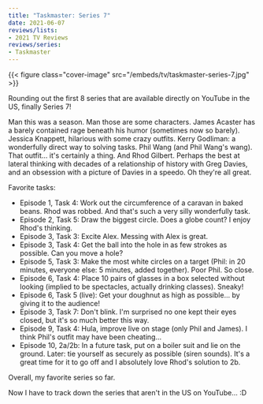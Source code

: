 ```yaml
---
title: "Taskmaster: Series 7"
date: 2021-06-07
reviews/lists:
- 2021 TV Reviews
reviews/series:
- Taskmaster
---
```

{{< figure class="cover-image" src="/embeds/tv/taskmaster-series-7.jpg" >}}

Rounding out the first 8 series that are available directly on YouTube in the US, finally Series 7!

Man this was a season. Man those are some characters. James Acaster has a barely contained rage beneath his humor (sometimes now so barely). Jessica Knappett, hilarious with some crazy outfits. Kerry Godliman: a wonderfully direct way to solving tasks. Phil Wang (and Phil Wang's wang). That outfit... it's certainly a thing. And Rhod Gilbert. Perhaps the best at lateral thinking with decades of a relationship of history with Greg Davies, and an obsession with a picture of Davies in a speedo. Oh they're all great. 

Favorite tasks:

* Episode 1, Task 4: Work out the circumference of a caravan in baked beans. Rhod was robbed. And that's such a very silly wonderfully task. 
* Episode 2, Task 5: Draw the biggest circle. Does a globe count? I enjoy Rhod's thinking. 
* Episode 3, Task 3: Excite Alex. Messing with Alex is great. 
* Episode 3, Task 4: Get the ball into the hole in as few strokes as possible. Can you move a hole?
* Episode 5, Task 3: Make the most white circles on a target (Phil: in 20 minutes, everyone else: 5 minutes, added together). Poor Phil. So close. 
* Episode 6, Task 4: Place 10 pairs of glasses in a box selected without looking (implied to be spectacles, actually drinking classes). Sneaky!
* Episode 6, Task 5 (live): Get your doughnut as high as possible... by giving it to the audience!
* Episode 3, Task 7: Don't blink. I'm surprised no one kept their eyes closed, but it's so much better this way. 
* Episode 9, Task 4: Hula, improve live on stage (only Phil and James). I think Phil's outfit may have been cheating...
* Episode 10, 2a/2b: In a future task, put on a boiler suit and lie on the ground. Later: tie yourself as securely as possible (siren sounds). It's a great time for it to go off and I absolutely love Rhod's solution to 2b. 

Overall, my favorite series so far. 

Now I have to track down the series that aren't in the US on YouTube... :D